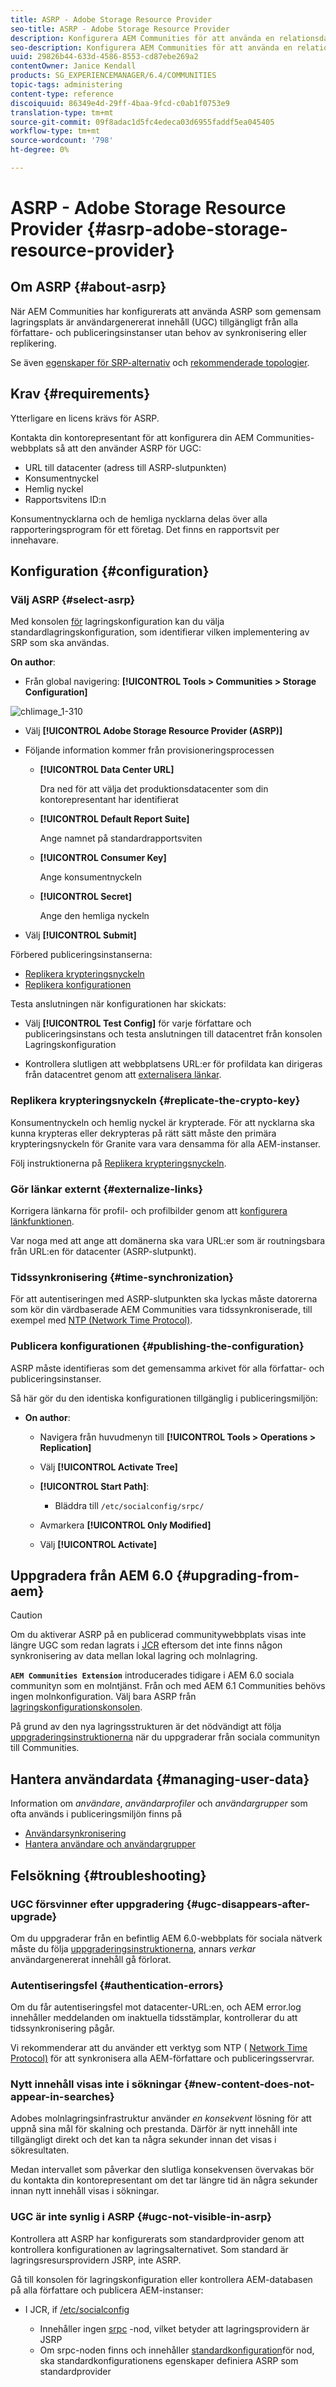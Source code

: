 ```yaml
---
title: ASRP - Adobe Storage Resource Provider
seo-title: ASRP - Adobe Storage Resource Provider
description: Konfigurera AEM Communities för att använda en relationsdatabas som gemensam lagringsplats
seo-description: Konfigurera AEM Communities för att använda en relationsdatabas som gemensam lagringsplats
uuid: 29826b44-633d-4586-8553-cd87ebe269a2
contentOwner: Janice Kendall
products: SG_EXPERIENCEMANAGER/6.4/COMMUNITIES
topic-tags: administering
content-type: reference
discoiquuid: 86349e4d-29ff-4baa-9fcd-c0ab1f0753e9
translation-type: tm+mt
source-git-commit: 09f8adac1d5fc4edeca03d6955faddf5ea045405
workflow-type: tm+mt
source-wordcount: '798'
ht-degree: 0%

---
```



# ASRP - Adobe Storage Resource Provider {#asrp-adobe-storage-resource-provider}

## Om ASRP {#about-asrp}

När AEM Communities har konfigurerats att använda ASRP som gemensam lagringsplats är användargenererat innehåll (UGC) tillgängligt från alla författare- och publiceringsinstanser utan behov av synkronisering eller replikering.

Se även [egenskaper för SRP-alternativ](working-with-srp.md#characteristics-of-srp-options) och [rekommenderade topologier](topologies.md).

## Krav {#requirements}

Ytterligare en licens krävs för ASRP.

Kontakta din kontorepresentant för att konfigurera din AEM Communities-webbplats så att den använder ASRP för UGC:

* URL till datacenter (adress till ASRP-slutpunkten)
* Konsumentnyckel
* Hemlig nyckel
* Rapportsvitens ID:n

Konsumentnycklarna och de hemliga nycklarna delas över alla rapporteringsprogram för ett företag. Det finns en rapportsvit per innehavare.

## Konfiguration {#configuration}

### Välj ASRP {#select-asrp}

Med konsolen [för](srp-config.md) lagringskonfiguration kan du välja standardlagringskonfiguration, som identifierar vilken implementering av SRP som ska användas.

**On author**:

* Från global navigering: **[!UICONTROL Tools > Communities > Storage Configuration]**

![chlimage_1-310](assets/chlimage_1-310.png)

* Välj **[!UICONTROL Adobe Storage Resource Provider (ASRP)]**
* Följande information kommer från provisioneringsprocessen

   * **[!UICONTROL Data Center URL]**

      Dra ned för att välja det produktionsdatacenter som din kontorepresentant har identifierat

   * **[!UICONTROL Default Report Suite]**

      Ange namnet på standardrapportsviten

   * **[!UICONTROL Consumer Key]**

      Ange konsumentnyckeln

   * **[!UICONTROL Secret]**

      Ange den hemliga nyckeln

* Välj **[!UICONTROL Submit]**

Förbered publiceringsinstanserna:

* [Replikera krypteringsnyckeln](#replicate-the-crypto-key)
* [Replikera konfigurationen](#publishing-the-configuration)

Testa anslutningen när konfigurationen har skickats:

* Välj **[!UICONTROL Test Config]** för varje författare och publiceringsinstans och testa anslutningen till datacentret från konsolen Lagringskonfiguration

* Kontrollera slutligen att webbplatsens URL:er för profildata kan dirigeras från datacentret genom att [externalisera länkar](#externalize-links).

### Replikera krypteringsnyckeln {#replicate-the-crypto-key}

Konsumentnyckeln och hemlig nyckel är krypterade. För att nycklarna ska kunna krypteras eller dekrypteras på rätt sätt måste den primära krypteringsnyckeln för Granite vara vara densamma för alla AEM-instanser.

Följ instruktionerna på [Replikera krypteringsnyckeln](deploy-communities.md#replicate-the-crypto-key).

### Gör länkar externt {#externalize-links}

Korrigera länkarna för profil- och profilbilder genom att [konfigurera länkfunktionen](../../help/sites-developing/externalizer.md).

Var noga med att ange att domänerna ska vara URL:er som är routningsbara från URL:en för datacenter (ASRP-slutpunkt).

### Tidssynkronisering {#time-synchronization}

För att autentiseringen med ASRP-slutpunkten ska lyckas måste datorerna som kör din värdbaserade AEM Communities vara tidssynkroniserade, till exempel med [NTP (Network Time Protocol)](https://www.ntp.org/).

### Publicera konfigurationen {#publishing-the-configuration}

ASRP måste identifieras som det gemensamma arkivet för alla författar- och publiceringsinstanser.

Så här gör du den identiska konfigurationen tillgänglig i publiceringsmiljön:

* **On author**:

   * Navigera från huvudmenyn till **[!UICONTROL Tools > Operations > Replication]**
   * Välj **[!UICONTROL Activate Tree]**
   * **[!UICONTROL Start Path]**:

      * Bläddra till `/etc/socialconfig/srpc/`
   * Avmarkera **[!UICONTROL Only Modified]**
   * Välj **[!UICONTROL Activate]**


## Uppgradera från AEM 6.0 {#upgrading-from-aem}

>[!CAUTION]
>
>Om du aktiverar ASRP på en publicerad communitywebbplats visas inte längre UGC som redan lagrats i [JCR](jsrp.md) eftersom det inte finns någon synkronisering av data mellan lokal lagring och molnlagring.

**`AEM Communities Extension`** introducerades tidigare i AEM 6.0 sociala communityn som en molntjänst. Från och med AEM 6.1 Communities behövs ingen molnkonfiguration. Välj bara ASRP från [lagringskonfigurationskonsolen](srp-config.md).

På grund av den nya lagringsstrukturen är det nödvändigt att följa [uppgraderingsinstruktionerna](upgrade.md#adobe-cloud-storage) när du uppgraderar från sociala communityn till Communities.

## Hantera användardata {#managing-user-data}

Information om *användare*, *användarprofiler* och *användargrupper* som ofta används i publiceringsmiljön finns på

* [Användarsynkronisering](sync.md)
* [Hantera användare och användargrupper](users.md)

## Felsökning {#troubleshooting}

### UGC försvinner efter uppgradering {#ugc-disappears-after-upgrade}

Om du uppgraderar från en befintlig AEM 6.0-webbplats för sociala nätverk måste du följa [uppgraderingsinstruktionerna](upgrade.md#adobe-cloud-storage), annars *verkar* användargenererat innehåll gå förlorat.

### Autentiseringsfel {#authentication-errors}

Om du får autentiseringsfel mot datacenter-URL:en, och AEM error.log innehåller meddelanden om inaktuella tidsstämplar, kontrollerar du att tidssynkronisering pågår.

Vi rekommenderar att du använder ett verktyg som NTP ( [Network Time Protocol)](https://www.ntp.org/) för att synkronisera alla AEM-författare och publiceringsservrar.

### Nytt innehåll visas inte i sökningar {#new-content-does-not-appear-in-searches}

Adobes molnlagringsinfrastruktur använder *en konsekvent* lösning för att uppnå sina mål för skalning och prestanda. Därför är nytt innehåll inte tillgängligt direkt och det kan ta några sekunder innan det visas i sökresultaten.

Medan intervallet som påverkar den slutliga konsekvensen övervakas bör du kontakta din kontorepresentant om det tar längre tid än några sekunder innan nytt innehåll visas i sökningar.

### UGC är inte synlig i ASRP {#ugc-not-visible-in-asrp}

Kontrollera att ASRP har konfigurerats som standardprovider genom att kontrollera konfigurationen av lagringsalternativet. Som standard är lagringsresursprovidern JSRP, inte ASRP.

Gå till konsolen för lagringskonfiguration eller kontrollera AEM-databasen på alla författare och publicera AEM-instanser:

* I JCR, if [/etc/socialconfig](http://localhost:4502/crx/de/index.jsp#/etc/socialconfig/)

   * Innehåller ingen [srpc](http://localhost:4502/crx/de/index.jsp#/etc/socialconfig/srpc) -nod, vilket betyder att lagringsprovidern är JSRP
   * Om srpc-noden finns och innehåller [standardkonfiguration](http://localhost:4502/crx/de/index.jsp#/etc/socialconfig/srpc/defaultconfiguration)för nod, ska standardkonfigurationens egenskaper definiera ASRP som standardprovider

